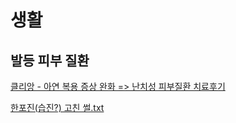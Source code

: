 # 생활

## 발등 피부 질환

[클리앙 - 아연 복용 증상 완화 => 난치성 피부질환 치료후기](https://www.clien.net/service/board/use/12590466)

[한포진(습진?) 고친 썰.txt](http://archive.fo/bevTk)
